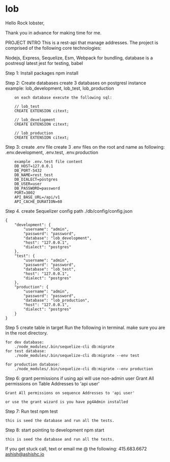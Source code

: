 # lob
Hello Rock lobster,

Thank you in advance for making time for me.

PROJECT INTRO
This is a rest-api that manage addresses. The project is comprised of the following core technologies:

Nodejs,
Express,
Sequelize,
Esm,
Webpack for bundling,
database is a postresql latest
jest for testing,
babel

Step 1: Install packages
    npm install

Step 2: Create databases
    create 3 databases on postgresl instance
        example: lob_development, lob_test, lob_production

        on each database execute the following sql:
        
        // lob_test
        CREATE EXTENSION citext;

        // lob_development
        CREATE EXTENSION citext;

        // lob_production
        CREATE EXTENSION citext;
    

Step 3: create .env file
    create 3 .env files on the root and name as following:
        .env.development, .env.test, .env.production

        example .env.test file content
        DB_HOST=127.0.0.1
        DB_PORT-5432
        DB_NAME=rest_test
        DB_DIALECT=postgres
        DB_USER=user
        DB_PASSWORD=password
        PORT=3002
        API_BASE_URL=/api/v1
        API_CACHE_DURATION=60

Step 4. create Sequelizer config
    path ./db/config/config.json

    {
        "development": {
            "username": "admin",
            "password": "password",
            "database": "lob_development",
            "host": "127.0.0.1",
            "dialect": "postgres"
        },
        "test": {
            "username": "admin",
            "password": "password",
            "database": "lob_test",
            "host": "127.0.0.1",
            "dialect": "postgres"
        },
        "production": {
            "username": "admin",
            "password": "password",
            "database": "lob_production",
            "host": "127.0.0.1",
            "dialect": "postgres"
        }
    }

Step 5 create table in target 
    Run the following in terminal. make sure you are in the root directory.

    for dev database:
        ./node_modules/.bin/sequelize-cli db:migrate
    for test database:
        ./node_modules/.bin/sequelize-cli db:migrate --env test

    for production database:
        ./node_modules/.bin/sequelize-cli db:migrate --env production

Step 6: grant permissions if using api will use  non-admin user
    Grant All permissions on Table Addresses to 'api user'

    Grant All permissions on sequence Addresses to 'api user'

    or use the grant wizard is you have pg4Admin installed

Step 7: Run test
    npm test

    this is seed the database and run all the tests.

Step 8: start pointing to development
    npm start

    this is seed the database and run all the tests. 

If you get stuck call, text or email me @ the following:
    415.683.6672
    ashish@ashishc.io











